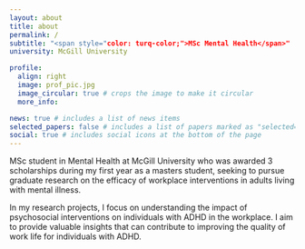```yaml
---
layout: about
title: about
permalink: /
subtitle: "<span style="color: turq-color;">MSc Mental Health</span>"
university: McGill University

profile:
  align: right
  image: prof_pic.jpg
  image_circular: true # crops the image to make it circular
  more_info:

news: true # includes a list of news items
selected_papers: false # includes a list of papers marked as "selected={true}"
social: true # includes social icons at the bottom of the page
---
```


MSc student in Mental Health at McGill University who was awarded 3 scholarships during my first year as a masters student, seeking to pursue graduate research on the efficacy of workplace interventions in adults living with mental illness.

In my research projects, I focus on understanding the impact of psychosocial interventions on individuals with ADHD in the workplace. I aim to provide valuable insights that can contribute to improving the quality of work life for individuals with ADHD.
